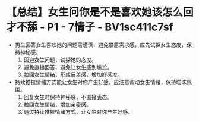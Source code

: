 # 【总结】女生问你是不是喜欢她该怎么回才不舔 - P1 - 7情子 - BV1sc411c7sf

-   男生回答女生喜欢她的问题需谨慎，避免暴露需求感，应先试探女生态度，保持神秘感。
    1.  回避女生问题，试探她的态度。
    2.  避免直接回答，避免让女生感到尴尬。
    3.  拉回女生情绪，形成反差感，增加好感度。
-   持续推拉情绪方式能让女生对你产生好感，应注意调动女生情绪，保持曖昧氛围。
    1.  回复女生时保持神秘感，不直接表态。
    2.  拉回女生情绪，增加亲密感。
    3.  通过持续推拉情绪方式，让女生对你产生好感。